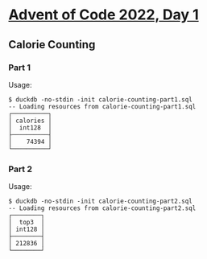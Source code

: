 # [Advent of Code 2022, Day 1](https://adventofcode.com/2022/day/1)

## Calorie Counting

### Part 1

Usage:

~~~
$ duckdb -no-stdin -init calorie-counting-part1.sql
-- Loading resources from calorie-counting-part1.sql
┌──────────┐
│ calories │
│  int128  │
├──────────┤
│    74394 │
└──────────┘
~~~

### Part 2

Usage:

~~~
$ duckdb -no-stdin -init calorie-counting-part2.sql
-- Loading resources from calorie-counting-part2.sql
┌────────┐
│  top3  │
│ int128 │
├────────┤
│ 212836 │
└────────┘
~~~

